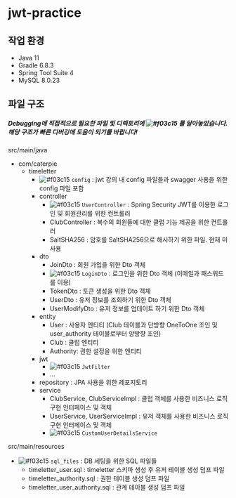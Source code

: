 # jwt-practice
## 작업 환경
- Java 11
- Gradle 6.8.3
- Spring Tool Suite 4
- MySQL 8.0.23

## 파일 구조
#####  Debugging에 직접적으로 필요한 파일 및 디렉토리에 ![#f03c15](https://via.placeholder.com/15/f03c15/000000?text=+) 를 달아놓았습니다. 해당 구조가 빠른 디버깅에 도움이 되기를 바랍니다!
src/main/java
  - com/caterpie
    - timeletter
      - ![#f03c15](https://via.placeholder.com/15/f03c15/000000?text=+) `config` : jwt 강의 내 config 파일들과 swagger 사용을 위한 config 파일 포함
      - controller
        - ![#f03c15](https://via.placeholder.com/15/f03c15/000000?text=+) `UserController` : Spring Security JWT를 이용한 로그인 및 회원관리를 위한 컨트롤러
        - ClubController : 복수의 회원들에 대한 클럽 기능 제공을 위한 컨트롤러
        - SaltSHA256 : 암호를 SaltSHA256으로 해시하기 위한 파일. 현재 미사용
      - dto
        - JoinDto : 회원 가입을 위한 Dto 객체
        - ![#f03c15](https://via.placeholder.com/15/f03c15/000000?text=+) `LoginDto` : 로그인을 위한 Dto 객체 (이메일과 패스워드를 이용)
        - TokenDto : 토큰 생성을 위한 Dto 객체
        - UserDto : 유저 정보를 조회하기 위한 Dto 객체
        - UserModifyDto : 유저 정보를 업데이트 하기 위한 Dto 객체
      - entity
        - User : 사용자 엔티티 (Club 테이블과 단방향 OneToOne 조인 및 user_authority 테이블로부터 양방향 조인)
        - Club : 클럽 엔티티
        - Authority: 권한 설정을 위한 엔티티
      - jwt
        - ![#f03c15](https://via.placeholder.com/15/f03c15/000000?text=+) `JwtFilter`
        - ...
      - repository : JPA 사용을 위한 레포지토리
      - service
        - ClubService, ClubServiceImpl : 클럽 객체를 사용한 비즈니스 로직 구현 인터페이스 및 객체
        - UserService, UserServiceImpl : 유저 객체를 사용한 비즈니스 로직 구현 인터페이스 및 객체
        - ![#f03c15](https://via.placeholder.com/15/f03c15/000000?text=+) `CustomUserDetailsService`

src/main/resources
  - ![#f03c15](https://via.placeholder.com/15/f03c15/000000?text=+) `sql_files` : DB 세팅을 위한 SQL 파일들
    - timeletter_user.sql : timeletter 스키마 생성 후 유저 테이블 생성 덤프 파일
    - timeletter_authority.sql : 권한 테이블 생성 덤프 파일
    - timeletter_user_authority.sql : 관계 테이블 생성 덤프 파일

